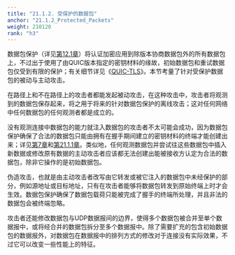 ```yaml
---
title: "21.1.2. 受保护的数据包"
anchor: "21.1.2_Protected_Packets"
weight: 210120
rank: "h3"
---
```


数据包保护（详见[第12.1章](#12.1_Protected_Packets)）将认证加密应用到除版本协商数据包外的所有数据包上，不过出于使用了由QUIC版本指定的密钥材料的缘故，初始数据包和重试数据包仅受到有限的保护；有关细节详见《[QUIC-TLS](https://www.rfc-editor.org/info/rfc9001)》。本节考量了针对受保护数据包的被动与主动攻击。

在路径上和不在路径上的攻击者都能发起被动攻击，在这种攻击中，攻击者将观测到的数据包保存起来，将之用于将来的针对数据包保护的离线攻击；这对任何网络中任何数据包的任何观测者都是成立的。

没有观测连接中数据包的能力就注入数据包的攻击者不太可能会成功，因为数据包保护确保了合法的数据包只能由拥有在握手期间建立的密钥材料的终端才能创建出来；详见[第7章](#7_Cryptographic_and_Transport_Handshake)和[第21.1.1章](#21.1.1_Handshake)。类似地，任何观测数据包并尝试往这些数据包中插入新数据或修改原有数据的主动攻击者应该都无法创建出能被接收方认定为合法的数据包，除非它操作的是初始数据包。

伪造攻击，也就是由主动攻击者改写由它转发或被它注入的数据包中未经保护的部分，例如源地址或目标地址，只有在攻击者能够将数据包转发到原始终端上时才会生效。数据包保护确保了数据包载荷只能被完成了握手的终端所处理，并且非法的数据包会被终端忽略。

攻击者还能修改数据包与UDP数据报间的边界，使得多个数据包被合并至单个数据报中，或将经合并的数据包拆分至多个数据报中。除了需要扩充的包含初始数据包的数据报外，对数据包在数据报中的排列方式的修改对于连接没有实际效果，不过它可以改变一些性能上的特征。
